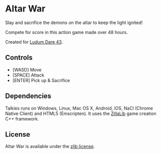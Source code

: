 Altar War
=========

Slay and sacrifice the demons on the altar to keep the light ignited!

Compete for score in this action game made over 48 hours.

Created for [Ludum Dare 43](https://ldjam.com/events/ludum-dare/43/$132097).

## Controls
- [WASD]  Move
- [SPACE] Attack
- [ENTER] Pick up & Sacrifice

## Dependencies
Talkies runs on Windows, Linux, Mac OS X, Android, iOS, NaCl (Chrome Native Client) and HTML5 (Emscripten).
It uses the [ZillaLib](https://github.com/schellingb/ZillaLib) game creation C++ framework.

## License
Altar War is available under the [zlib license](http://www.gzip.org/zlib/zlib_license.html).
